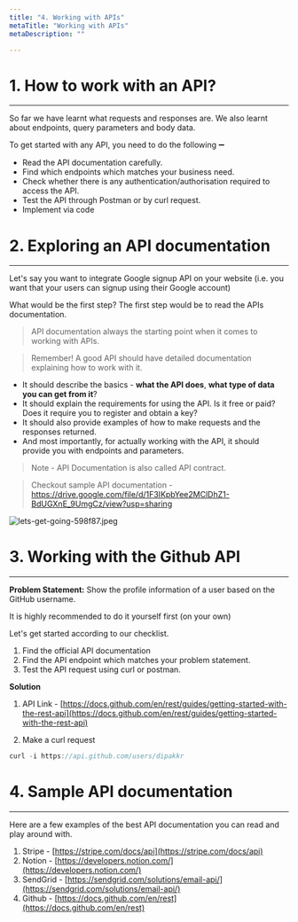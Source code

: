 ```yaml
---
title: "4. Working with APIs"
metaTitle: "Working with APIs"
metaDescription: ""

---
```




# 1. How to work with an API?

---

So far we have learnt what requests and responses are. We also learnt about endpoints, query parameters and body data. 

To get started with any API, you need to do the following ➖

- Read the API documentation carefully.
- Find which endpoints which matches your business need.
- Check whether there is any authentication/authorisation required to access the API.
- Test the API through Postman or by curl request.
- Implement via code

# 2. Exploring an API documentation

---

Let's say you want to integrate Google signup API on your website (i.e. you want that your users can signup using their Google account)

What would be the first step? The first step would be to read the APIs documentation. 

> API documentation always the starting point when it comes to working with APIs.

> Remember! A good API should have detailed documentation explaining how to work with it. 

- It should describe the basics - **what the API does**, **what type of data you can get from it**?
- It should explain the requirements for using the API. Is it free or paid? Does it require you to register and obtain a key?
- It should also provide examples of how to make requests and the responses returned.
- And most importantly, for actually working with the API, it should provide you with endpoints and parameters.

> Note - API Documentation is also called API contract.

> Checkout sample API documentation - https://drive.google.com/file/d/1F3IKpbYee2MClDhZ1-BdUGXnE_9UmgCz/view?usp=sharing

![lets-get-going-598f87.jpeg](/images/api-for-pm/lets-get-going-598f87.jpeg)

# 3. Working with the Github API 
  
---

**Problem Statement:** Show the profile information of a user based on the GitHub username. 

It is highly recommended to do it yourself first (on your own) 

Let's get started according to our checklist.

1. Find the official API documentation
2. Find the API endpoint which matches your problem statement.
3. Test the API request using curl or postman.

**Solution** 

1. API Link - [https://docs.github.com/en/rest/guides/getting-started-with-the-rest-api](https://docs.github.com/en/rest/guides/getting-started-with-the-rest-api)

2. Make a curl request

```jsx
curl -i https://api.github.com/users/dipakkr
```

# 4. Sample API documentation

---
Here are a few examples of the best API documentation you can read and play around with. 

1. Stripe - [https://stripe.com/docs/api](https://stripe.com/docs/api)
2. Notion - [https://developers.notion.com/](https://developers.notion.com/)
3. SendGrid - [https://sendgrid.com/solutions/email-api/](https://sendgrid.com/solutions/email-api/)
4. Github - [https://docs.github.com/en/rest](https://docs.github.com/en/rest)


